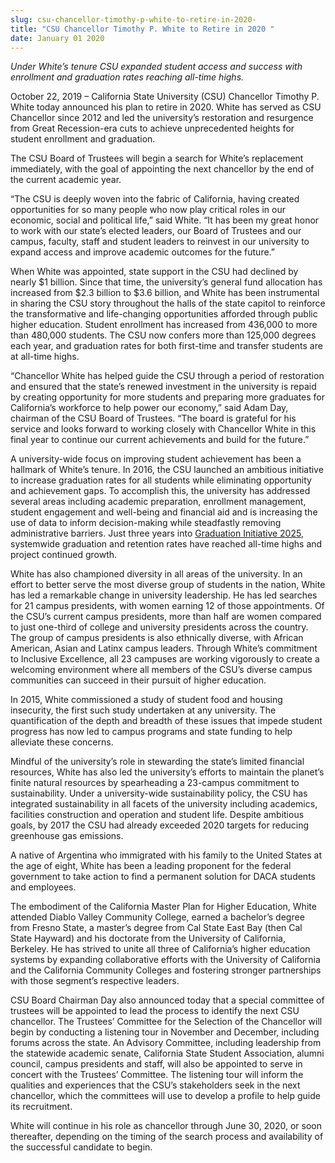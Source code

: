 ```yaml
---
slug: csu-chancellor-timothy-p-white-to-retire-in-2020-
title: "CSU Chancellor Timothy P. White to Retire in 2020 "
date: January 01 2020
---
```


<p><i>Under White’s tenure CSU expanded student access and success with enrollment and graduation rates reaching all-time highs.</i></p><p>October 22, 2019 – California State University (CSU) Chancellor Timothy P. White today announced his plan to retire in 2020. White has served as CSU Chancellor since 2012 and led the university’s restoration and resurgence from Great Recession-era cuts to achieve unprecedented heights for student enrollment and graduation. </p><p>The CSU Board of Trustees will begin a search for White’s replacement immediately, with the goal of appointing the next chancellor by the end of the current academic year.   </p><p>“The CSU is deeply woven into the fabric of California, having created opportunities for so many people who now play critical roles in our economic, social and political life,” said White. “It has been my great honor to work with our state’s elected leaders, our Board of Trustees and our campus, faculty, staff and student leaders to reinvest in our university to expand access and improve academic outcomes for the future.” </p><p>When White was appointed, state support in the CSU had declined by nearly $1 billion. Since that time, the university’s general fund allocation has increased from $2.3 billion to $3.6 billion, and White has been instrumental in sharing the CSU story throughout the halls of the state capitol to reinforce the transformative and life-changing opportunities afforded through public higher education. Student enrollment has increased from 436,000 to more than 480,000 students. The CSU now confers more than 125,000 degrees each year, and graduation rates for both first-time and transfer students are at all-time highs.</p><p>“Chancellor White has helped guide the CSU through a period of restoration and ensured that the state’s renewed investment in the university is repaid by creating opportunity for more students and preparing more graduates for California’s workforce to help power our economy,” said Adam Day, chairman of the CSU Board of Trustees. “The board is grateful for his service and looks forward to working closely with Chancellor White in this final year to continue our current achievements and build for the future.”   </p><p>A university-wide focus on improving student achievement has been a hallmark of White’s tenure. In 2016, the CSU launched an ambitious initiative to increase graduation rates for all students while eliminating opportunity and achievement gaps. To accomplish this, the university has addressed several areas including academic preparation, enrollment management, student engagement and well-being and financial aid and is increasing the use of data to inform decision-making while steadfastly removing administrative barriers. Just three years into <a href="https://www2.calstate.edu/csu-system/why-the-csu-matters/graduation-initiative-2025/Pages/default.aspx" target="_blank" data-saferedirecturl="https://www.google.com/url?q=https://www2.calstate.edu/csu-system/why-the-csu-matters/graduation-initiative-2025/Pages/default.aspx&amp;source=gmail&amp;ust=1571850083645000&amp;usg=AFQjCNHpTZ3djadQwbshTSUCy7PCYD2g6w">Graduation Initiative 2025</a>, systemwide graduation and retention rates have reached all-time highs and project continued growth.</p><p>White has also championed diversity in all areas of the university. In an effort to better serve the most diverse group of students in the nation, White has led a remarkable change in university leadership. He has led searches for 21 campus presidents, with women earning 12 of those appointments. Of the CSU’s current campus presidents, more than half are women compared to just one-third of college and university presidents across the country. The group of campus presidents is also ethnically diverse, with African American, Asian and Latinx campus leaders. Through White’s commitment to Inclusive Excellence, all 23 campuses are working vigorously to create a welcoming environment where all members of the CSU’s diverse campus communities can succeed in their pursuit of higher education.</p><p>In 2015, White commissioned a study of student food and housing insecurity, the first such study undertaken at any university. The quantification of the depth and breadth of these issues that impede student progress has now led to campus programs and state funding to help alleviate these concerns.</p><p>Mindful of the university’s role in stewarding the state’s limited financial resources, White has also led the university’s efforts to maintain the planet’s finite natural resources by spearheading a 23-campus commitment to sustainability. Under a university-wide sustainability policy, the CSU has integrated sustainability in all facets of the university including academics, facilities construction and operation and student life. Despite ambitious goals, by 2017 the CSU had already exceeded 2020 targets for reducing greenhouse gas emissions.</p><p>A native of Argentina who immigrated with his family to the United States at the age of eight, White has been a leading proponent for the federal government to take action to find a permanent solution for DACA students and employees.</p><p>The embodiment of the California Master Plan for Higher Education, White attended Diablo Valley Community College, earned a bachelor’s degree from Fresno State, a master’s degree from Cal State East Bay (then Cal State Hayward) and his doctorate from the University of California, Berkeley. He has strived to unite all three of California’s higher education systems by expanding collaborative efforts with the University of California and the California Community Colleges and fostering stronger partnerships with those segment’s respective leaders.</p><p>CSU Board Chairman Day also announced today that a special committee of trustees will be appointed to lead the process to identify the next CSU chancellor. The Trustees’ Committee for the Selection of the Chancellor will begin by conducting a listening tour in November and December, including forums across the state. An Advisory Committee, including leadership from the statewide academic senate, California State Student Association, alumni council, campus presidents and staff, will also be appointed to serve in concert with the Trustees’ Committee. The listening tour will inform the qualities and experiences that the CSU’s stakeholders seek in the next chancellor, which the committees will use to develop a profile to help guide its recruitment.</p><p>White will continue in his role as chancellor through June 30, 2020, or soon thereafter, depending on the timing of the search process and availability of the successful candidate to begin.</p>
